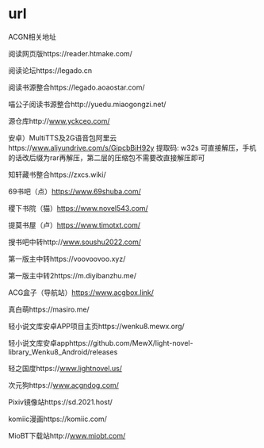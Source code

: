 # url
ACGN相关地址


阅读网页版https://reader.htmake.com/

阅读论坛https://legado.cn

阅读书源整合https://legado.aoaostar.com/

喵公子阅读书源整合http://yuedu.miaogongzi.net/

源仓库http://www.yckceo.com/

安卓）MultiTTS及2G语音包阿里云https://www.aliyundrive.com/s/GipcbBiH92y 提取码: w32s
可直接解压，手机的话改后缀为rar再解压，第二层的压缩包不需要改直接解压即可

知轩藏书整合https://zxcs.wiki/

69书吧（点）https://www.69shuba.com/

稷下书院（猫）https://www.novel543.com/

提莫书屋（卢）https://www.timotxt.com/

搜书吧中转http://www.soushu2022.com/

第一版主中转https://voovoovoo.xyz/

第一版主中转2https://m.diyibanzhu.me/

ACG盒子（导航站）https://www.acgbox.link/

真白萌https://masiro.me/

轻小说文库安卓APP项目主页https://wenku8.mewx.org/

轻小说文库安卓apphttps://github.com/MewX/light-novel-library_Wenku8_Android/releases

轻之国度https://www.lightnovel.us/

次元狗https://www.acgndog.com/

Pixiv镜像站https://sd.2021.host/

komiic漫画https://komiic.com/

MioBT下载站http://www.miobt.com/
